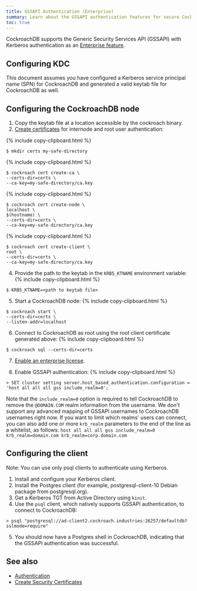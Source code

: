 ```yaml
---
title: GSSAPI Authentication (Enterprise)
summary: Learn about the GSSAPI authentication features for secure CockroachDB clusters.
toc: true
---
```


CockroachDB supports the Generic Security Services API (GSSAPI) with Kerberos authentication as an [Enterprise feature](enterprise-licensing.html).

## Configuring KDC

This document assumes you have configured a Kerberos service principal name (SPN) for CockroachDB and generated a valid keytab file for CockroachDB as well.

## Configuring the CockroachDB node
1. Copy the keytab file at a location accessible by the cockroach binary.
2. [Create certificates](create-security-certificates.html) for internode and root user authentication:

  {% include copy-clipboard.html %}
  ~~~ shell
  $ mkdir certs my-safe-directory
  ~~~

  {% include copy-clipboard.html %}
  ~~~ shell
  $ cockroach cert create-ca \
  --certs-dir=certs \
  --ca-key=my-safe-directory/ca.key
  ~~~

  {% include copy-clipboard.html %}
  ~~~ shell
  $ cockroach cert create-node \
  localhost \
  $(hostname) \
  --certs-dir=certs \
  --ca-key=my-safe-directory/ca.key
  ~~~

  {% include copy-clipboard.html %}
  ~~~ shell
  $ cockroach cert create-client \
  root \
  --certs-dir=certs \
  --ca-key=my-safe-directory/ca.key
  ~~~

4. Provide the path to the keytab in the `KRB5_KTNAME` environment variable:
  {% include copy-clipboard.html %}
  ~~~ shell
  $ KRB5_KTNAME=<path to keytab file>
  ~~~

5. Start a CockroachDB node:
  {% include copy-clipboard.html %}
  ~~~ shell
  $ cockroach start \
  --certs-dir=certs \
  --listen-addr=localhost
  ~~~

6. Connect to CockroachDB as root using the root client certificate generated above:
  {% include copy-clipboard.html %}
  ~~~ shell
  $ cockroach sql --certs-dir=certs
  ~~~

7. [Enable an enterprise license](enterprise-licensing.html#obtain-a-trial-or-enterprise-license-key).

8. Enable GSSAPI authentication:
  {% include copy-clipboard.html %}
  ~~~ shell
  > SET cluster setting server.host_based_authentication.configuration = 'host all all all gss include_realm=0';
  ~~~

  Note that the `include_realm=0` option is required to tell CockroachDB to remove the `@DOMAIN.COM` realm information from the username. We don't support any advanced mapping of GSSAPI usernames to CockroachDB usernames right now. If you want to limit which realms' users can connect, you can also add one or more `krb_realm` parameters to the end of the line as a whitelist, as follows: `host all all all gss include_realm=0 krb_realm=domain.com krb_realm=corp.domain.com`

## Configuring the client

Note: You can use only psql clients to authenticate using Kerberos.

1. Install and configure your Kerberos client.
2. Install the Postgres client (for example, postgresql-client-10 Debian package from postgresql.org).
3. Get a Kerberos TGT from Active Directory using `kinit`.
4. Use the `psql` client, which natively supports GSSAPI authentication, to connect to CockroachDB:
  ~~~ shell
  > psql "postgresql://ad-client2.cockroach.industries:26257/defaultdb?sslmode=require"
  ~~~
5. You should now have a Postgres shell in CockroachDB, indicating that the GSSAPI authentication was successful.

## See also

- [Authentication](authentication.html)
- [Create Security Certificates](create-security-certificates.html)
